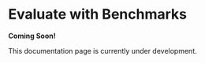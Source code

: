 # Evaluate with Benchmarks

__Coming Soon!__

This documentation page is currently under development.
